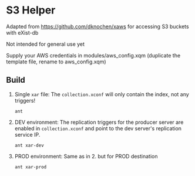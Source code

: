 # S3 Helper

Adapted from https://github.com/dknochen/xaws for accessing S3 buckets with eXist-db

Not intended for general use yet

Supply your AWS credentials in modules/aws_config.xqm (duplicate the template file, rename to aws_config.xqm)

## Build

1. Single `xar` file: The `collection.xconf` will only contain the index, not any triggers!
    ~~~shell
    ant
    ~~~

2. DEV environment: The replication triggers for the producer server are enabled in  `collection.xconf` and point to the dev server's replication service IP.
    ~~~shell
    ant xar-dev
    ~~~

3. PROD environment: Same as in 2. but for PROD destination
    ~~~shell
    ant xar-prod
    ~~~
